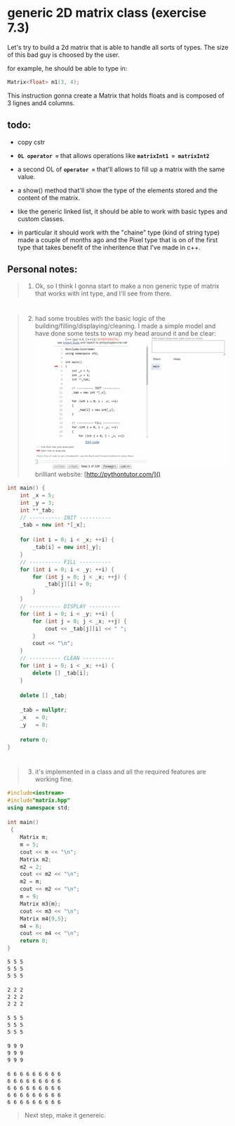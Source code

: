 # generic 2D matrix class (exercise 7.3)

Let's try to build a 2d matrix that is able to handle all sorts of types. The size of this bad guy is choosed by the user.

for example, he should be able to type in:

```c++
Matrix<float> m1(3, 4);
``` 

This instruction gonna create a Matrix that holds floats and is composed of 3 lignes and4 columns.

## todo:

- copy cstr
- **`OL operator =`** that allows operations like **`matrixInt1 = matrixInt2`**
- a second OL of **`operator =`** that'll allows to fill up a matrix with the same value.

- a show() method that'll show the type of the elements stored and the content of the matrix.

- like the generic linked list, it should be able to work with basic types and custom classes. 

- in particular it should work with the "chaine" type (kind of string type) made a couple of months ago and the Pixel type that is on of the first type that takes benefit of the inheritence that I've made in c++.


## Personal notes:
>1. Ok, so I think I gonna start to make a non generic type of matrix that works with int type, and I'll see from there.
#
>2. had some troubles with the basic logic of the building/filling/displaying/cleaning. I made a simple model and have done some tests to wrap my head around it and be clear:
![alt text](illustration/simple_version.gif)
 brilliant website: [http://pythontutor.com/]()
```c++
int main() {
    int _x = 5;
    int _y = 3;
    int **_tab;  
    // ---------- INIT ----------
    _tab = new int *[_x];

    for (int i = 0; i < _x; ++i) {
        _tab[i] = new int[_y];
    }  
    // ---------- FILL ----------
    for (int i = 0; i < _y; ++i) {
        for (int j = 0; j < _x; ++j) {
            _tab[j][i] = 0;
        }
    }
    // ---------- DISPLAY ----------
    for (int i = 0; i < _y; ++i) {
        for (int j = 0; j < _x; ++j) {
            cout << _tab[j][i] << " ";
        }
        cout << "\n";
    }
    // ---------- CLEAN ----------
    for (int i = 0; i < _x; ++i) {
        delete [] _tab[i];
    }

    delete [] _tab;

    _tab = nullptr;
    _x   = 0;
    _y   = 0;

    return 0;
}
```
#
>3. it's implemented in a class and all the required features are working fine.
```c++
#include<iostream>
#include"matrix.hpp"
using namespace std;

int main()
 {
    Matrix m;
    m = 5;
    cout << m << "\n";
    Matrix m2;
    m2 = 2;
    cout << m2 << "\n";
    m2 = m;
    cout << m2 << "\n";
    m = 9;
    Matrix m3{m};
    cout << m3 << "\n";
    Matrix m4{9,5};
    m4 = 6;
    cout << m4 << "\n";
    return 0;
}
```

    5 5 5 
    5 5 5 
    5 5 5 

    2 2 2 
    2 2 2 
    2 2 2 

    5 5 5 
    5 5 5 
    5 5 5 

    9 9 9 
    9 9 9 
    9 9 9 

    6 6 6 6 6 6 6 6 6 
    6 6 6 6 6 6 6 6 6 
    6 6 6 6 6 6 6 6 6 
    6 6 6 6 6 6 6 6 6 
    6 6 6 6 6 6 6 6 6 

> Next step, make it genereic.
#

